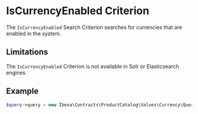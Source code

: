 # IsCurrencyEnabled Criterion

The `IsCurrencyEnabled` Search Criterion searches for currencies that are enabled in the system.

## Limitations

The `IsCurrencyEnabled` Criterion is not available in Solr or Elasticsearch engines.

## Example

``` php
$query->query = new Ibexa\Contracts\ProductCatalog\Values\Currency\Query\Criterion\IsCurrencyEnabled();
```
